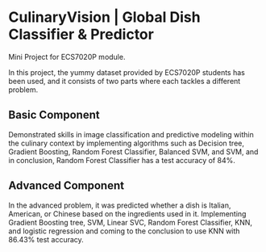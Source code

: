 # CulinaryVision | Global Dish Classifier & Predictor
Mini Project for ECS7020P module.

In this project, the yummy dataset provided by ECS7020P students has been used, and it consists of two parts where each tackles a different problem. 

## Basic Component

Demonstrated skills in image classification and predictive modeling within the culinary context by implementing algorithms such as Decision tree, Gradient Boosting, Random Forest Classifier, Balanced SVM, and SVM, and in conclusion, Random Forest Classifier has a test accuracy of 84%.

## Advanced Component

In the advanced problem, it was predicted whether a dish is Italian, American, or Chinese based on the ingredients used in it.
Implementing Gradient Boosting tree, SVM, Linear SVC, Random Forest Classifier, KNN, and logistic regression and coming to the conclusion to use KNN with 86.43% test accuracy.

